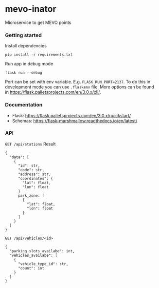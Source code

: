 # mevo-inator
Microservice to get MEVO points

### Getting started
Install dependencies
```
pip install -r requirements.txt
```

Run app in debug mode
```
flask run --debug
```

Port can be set with env variable. E.g. `FLASK_RUN_PORT=2137`. To do this in development mode you can use `.flaskenv` file.
More options can be found in https://flask.palletsprojects.com/en/3.0.x/cli/.

### Documentation
- Flask: https://flask.palletsprojects.com/en/3.0.x/quickstart/
- Schemas: https://flask-marshmallow.readthedocs.io/en/latest/

### API
`GET /api/stations`
Result
```
{
  "data": [
    {
      "id": str,
      "code": str,
      "address": str,
      "coordinates": {
        "lat": float,
        "lon": float
      }
      park_zone: [
        {
          "lat": float,
          "lon": float
        }
      ]
    }
  ]
}
```

`GET /api/vehicles/<id>`
```
{
  "parking_slots_availabe": int,
  "vehicles_availabe": [
    {
      "vehicle_type_id": str,
      "count": int
    }
  ]
}
```
